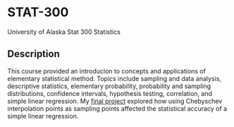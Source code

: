 # STAT-300
University of Alaska Stat 300 Statistics

## Description
This course provided an introducion to concepts and applications of elementary statistical method. Topics include sampling and data analysis, descriptive statistics, elementary probability, probability and sampling distributions, confidence intervals, hypothesis testing, correlation, and simple linear regression.
My [final project](https://github.com/StefanoFochesatto/STAT-300/blob/main/Coursework/StatsProject/Project.pdf) explored how using Chebyschev interpolation points as sampling points affected the statistical accuracy of a simple linear regression. 
